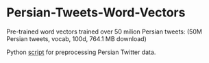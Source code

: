 # Persian-Tweets-Word-Vectors

Pre-trained word vectors trained over 50 milion Persian tweets:
(50M Persian tweets, vocab, 100d, 764.1 MB download)

 Python [script](https://github.com/ndehghany/Persian-Tweets-Word-Vectors/blob/master/preprocess-twitter.py) for preprocessing Persian Twitter data. 
